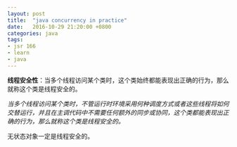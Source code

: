 ```yaml
---
layout: post
title:  "java concurrency in practice"
date:   2016-10-29 21:20:00 +0800
categories: java
tags:
- jsr 166
- learn
- java
---
```


**线程安全性**：当多个线程访问某个类时，这个类始终都能表现出正确的行为，那么就称这个类是线程安全的。

*当多个线程访问某个类时，不管运行时环境采用何种调度方式或者这些线程将如何交替运行，并且在主调代码中不需要任何额外的同步或协同，这个类都能表现出正确的行为，那么就称这个类是线程安全的。*

无状态对象一定是线程安全的。
